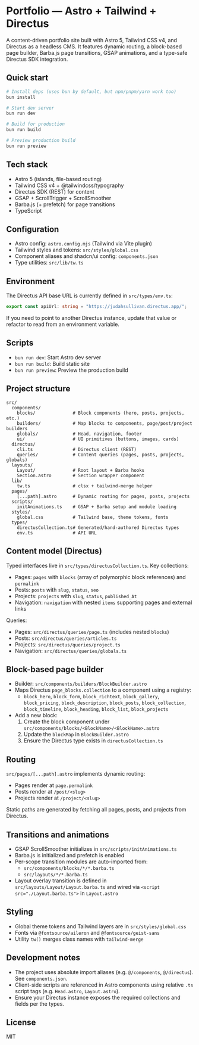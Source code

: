 # Portfolio — Astro + Tailwind + Directus

A content-driven portfolio site built with Astro 5, Tailwind CSS v4, and Directus as a headless CMS. It features dynamic routing, a block-based page builder, Barba.js page transitions, GSAP animations, and a type-safe Directus SDK integration.

## Quick start

```sh
# Install deps (uses bun by default, but npm/pnpm/yarn work too)
bun install

# Start dev server
bun run dev

# Build for production
bun run build

# Preview production build
bun run preview
```

## Tech stack

- Astro 5 (islands, file-based routing)
- Tailwind CSS v4 + @tailwindcss/typography
- Directus SDK (REST) for content
- GSAP + ScrollTrigger + ScrollSmoother
- Barba.js (+ prefetch) for page transitions
- TypeScript

## Configuration

- Astro config: `astro.config.mjs` (Tailwind via Vite plugin)
- Tailwind styles and tokens: `src/styles/global.css`
- Component aliases and shadcn/ui config: `components.json`
- Type utilities: `src/lib/tw.ts`

## Environment

The Directus API base URL is currently defined in `src/types/env.ts`:

```ts
export const apiUrl: string = "https://judahsullivan.directus.app/";
```

If you need to point to another Directus instance, update that value or refactor to read from an environment variable.

## Scripts

- `bun run dev`: Start Astro dev server
- `bun run build`: Build static site
- `bun run preview`: Preview the production build

## Project structure

```
src/
  components/
    blocks/              # Block components (hero, posts, projects, etc.)
    builders/            # Map blocks to components, page/post/project builders
    globals/             # Head, navigation, footer
    ui/                  # UI primitives (buttons, images, cards)
  directus/
    cli.ts               # Directus client (REST)
    queries/             # Content queries (pages, posts, projects, globals)
  layouts/
    Layout/              # Root layout + Barba hooks
    Section.astro        # Section wrapper component
  lib/
    tw.ts                # clsx + tailwind-merge helper
  pages/
    [...path].astro      # Dynamic routing for pages, posts, projects
  scripts/
    initAnimations.ts    # GSAP + Barba setup and module loading
  styles/
    global.css           # Tailwind base, theme tokens, fonts
  types/
    directusCollection.ts# Generated/hand-authored Directus types
    env.ts               # API URL
```

## Content model (Directus)

Typed interfaces live in `src/types/directusCollection.ts`. Key collections:

- Pages: `pages` with `blocks` (array of polymorphic block references) and `permalink`
- Posts: `posts` with `slug`, `status`, `seo`
- Projects: `projects` with `slug`, `status`, `published_At`
- Navigation: `navigation` with nested `items` supporting pages and external links

Queries:

- Pages: `src/directus/queries/page.ts` (includes nested `blocks`)
- Posts: `src/directus/queries/articles.ts`
- Projects: `src/directus/queries/project.ts`
- Navigation: `src/directus/queries/globals.ts`

## Block-based page builder

- Builder: `src/components/builders/BlockBuilder.astro`
- Maps Directus `page_blocks.collection` to a component using a registry:
  - `block_hero`, `block_form`, `block_richtext`, `block_gallery`, `block_pricing`, `block_description`, `block_posts`, `block_collection`, `block_timeline`, `block_heading`, `block_list`, `block_projects`
- Add a new block:
  1) Create the block component under `src/components/blocks/<BlockName>/<BlockName>.astro`
  2) Update the `blockMap` in `BlockBuilder.astro`
  3) Ensure the Directus type exists in `directusCollection.ts`

## Routing

`src/pages/[...path].astro` implements dynamic routing:

- Pages render at `page.permalink`
- Posts render at `/post/<slug>`
- Projects render at `/project/<slug>`

Static paths are generated by fetching all pages, posts, and projects from Directus.

## Transitions and animations

- GSAP ScrollSmoother initializes in `src/scripts/initAnimations.ts`
- Barba.js is initialized and prefetch is enabled
- Per-scope transition modules are auto-imported from:
  - `src/components/blocks/*/*.barba.ts`
  - `src/layouts/*/*.barba.ts`
- Layout overlay transition is defined in `src/layouts/Layout/Layout.barba.ts` and wired via `<script src="./Layout.barba.ts">` in `Layout.astro`

## Styling

- Global theme tokens and Tailwind layers are in `src/styles/global.css`
- Fonts via `@fontsource/aileron` and `@fontsource/geist-sans`
- Utility `tw()` merges class names with `tailwind-merge`

## Development notes

- The project uses absolute import aliases (e.g. `@/components`, `@/directus`). See `components.json`.
- Client-side scripts are referenced in Astro components using relative `.ts` script tags (e.g. `Head.astro`, `Layout.astro`).
- Ensure your Directus instance exposes the required collections and fields per the types.

## License

MIT
